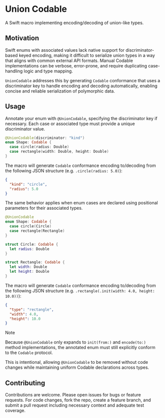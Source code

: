 # Union Codable

A Swift macro implementing encoding/decoding of union-like types.

## Motivation

Swift enums with associated values lack native support for discriminator-based keyed encoding, making it difficult to serialize union types in a way that aligns with common external API formats. Manual Codable implementations can be verbose, error-prone, and require duplicating case-handling logic and type mapping.

`UnionCodable` addresses this by generating `Codable` conformance that uses a discriminator key to handle encoding and decoding automatically, enabling concise and reliable serialization of polymorphic data.

## Usage

Annotate your enum with `@UnionCodable`, specifying the discriminator key if necessary. Each case or associated type must provide a unique discriminator value.

```swift
@UnionCodable(discriminator: "kind")
enum Shape: Codable {
  case circle(radius: Double)
  case rectangle(width: Double, height: Double)
}
```

The macro will generate `Codable` conformance encoding to/decoding from the following JSON structure (e.g. `.circle(radius: 5.0)`):
```json
{
  "kind": "circle",
  "radius": 5.0
}
```

The same behavior applies when enum cases are declared using positional parameters for their associated types.

```swift
@UnionCodable
enum Shape: Codable {
  case circle(Circle)
  case rectangle(Rectangle)
}

struct Circle: Codable {
  let radius: Double
}

struct Rectangle: Codable {
  let width: Double
  let height: Double
}
```

The macro will generate `Codable` conformance encoding to/decoding from the following JSON structure (e.g. `.rectangle(.init(width: 4.0, height: 10.0))`):
```json
{
  "type": "rectangle",
  "width": 4.0,
  "height": 10.0
}
```

> [!NOTE]
> Because `@UnionCodable` only expands to `init(from:)` and `encode(to:)` method implementations, the annotated enum must still explicitly conform to the `Codable` protocol.
>
> This is intentional, allowing `@UnionCodable` to be removed without code changes while maintaining uniform Codable declarations across types.

## Contributing

Contributions are welcome. Please open issues for bugs or feature requests. For code changes, fork the repo, create a feature branch, and submit a pull request including necessary context and adequate test coverage.
